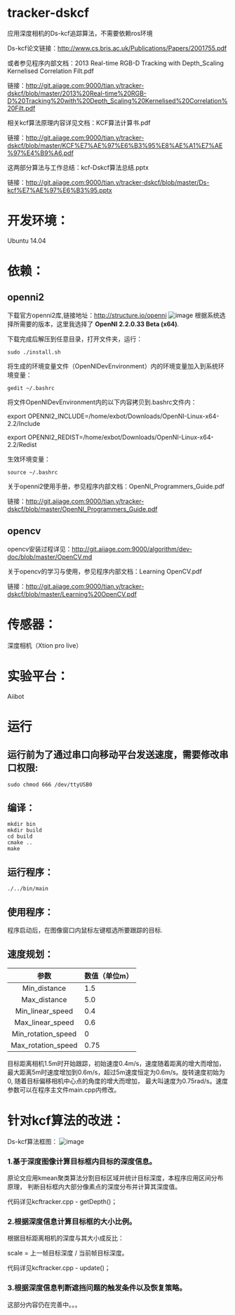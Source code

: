 # tracker-dskcf

应用深度相机的Ds-kcf追踪算法，不需要依赖ros环境

Ds-kcf论文链接：http://www.cs.bris.ac.uk/Publications/Papers/2001755.pdf
 
或者参见程序内部文档：2013 Real-time RGB-D Tracking with Depth_Scaling Kernelised Correlation Filt.pdf

链接：http://git.aiiage.com:9000/tian.y/tracker-dskcf/blob/master/2013%20Real-time%20RGB-D%20Tracking%20with%20Depth_Scaling%20Kernelised%20Correlation%20Filt.pdf

相关kcf算法原理内容详见文档：KCF算法计算书.pdf

链接：http://git.aiiage.com:9000/tian.y/tracker-dskcf/blob/master/KCF%E7%AE%97%E6%B3%95%E8%AE%A1%E7%AE%97%E4%B9%A6.pdf

这两部分算法与工作总结：kcf-Dskcf算法总结.pptx

链接：http://git.aiiage.com:9000/tian.y/tracker-dskcf/blob/master/Ds-kcf%E7%AE%97%E6%B3%95.pptx

# 开发环境：

Ubuntu 14.04

# 依赖：

## openni2 

下载官方openni2库,链接地址：http://structure.io/openni
![image](http://git.aiiage.com:9000/tian.y/tracker-dskcf/uploads/3948514d29e2aa98e0da79da2b7b2666/Screenshot_from_2016-08-20_11_37_43.png)
根据系统选择所需要的版本，这里我选择了 **OpenNI 2.2.0.33 Beta (x64)**.

下载完成后解压到任意目录，打开文件夹，运行：
```
sudo ./install.sh
```
将生成的环境变量文件（OpenNIDevEnvironment）内的环境变量加入到系统环境变量：
```
gedit ~/.bashrc
```
将文件OpenNIDevEnvironment内的以下内容拷贝到.bashrc文件内：

export OPENNI2_INCLUDE=/home/exbot/Downloads/OpenNI-Linux-x64-2.2/Include

export OPENNI2_REDIST=/home/exbot/Downloads/OpenNI-Linux-x64-2.2/Redist

生效环境变量：
```
source ~/.bashrc
```

关于openni2使用手册，参见程序内部文档：OpenNI_Programmers_Guide.pdf

链接：http://git.aiiage.com:9000/tian.y/tracker-dskcf/blob/master/OpenNI_Programmers_Guide.pdf

## opencv

opencv安装过程详见：http://git.aiiage.com:9000/algorithm/dev-doc/blob/master/OpenCV.md

关于opencv的学习与使用，参见程序内部文档：Learning OpenCV.pdf

链接：http://git.aiiage.com:9000/tian.y/tracker-dskcf/blob/master/Learning%20OpenCV.pdf

# 传感器：

深度相机（Xtion pro live）

# 实验平台：

Aiibot

# 运行

## 运行前为了通过串口向移动平台发送速度，需要修改串口权限:
```
sudo chmod 666 /dev/ttyUSB0
```
## 编译：
```
mkdir bin
mkdir build
cd build
cmake ..
make
```
## 运行程序：
```
./../bin/main
```
## 使用程序：

程序启动后，在图像窗口内鼠标左键框选所要跟踪的目标.

## 速度规划：

|参数| 数值（单位m）|
|:----:| -------------|
|Min_distance | 1.5|
|Max_distance | 5.0|
|Min_linear_speed | 0.4|
|Max_linear_speed | 0.6|
|Min_rotation_speed | 0|
|Max_rotation_speed | 0.75|

目标距离相机1.5m时开始跟踪，初始速度0.4m/s，速度随着距离的增大而增加，
最大距离5m时速度增加到0.6m/s，超过5m速度恒定为0.6m/s。旋转速度初始为0, 随着目标偏移相机中心点的角度的增大而增加，
最大叫速度为0.75rad/s。速度参数可以在程序主文件main.cpp内修改。

# 针对kcf算法的改进：

Ds-kcf算法框图：
![image](http://git.aiiage.com:9000/tian.y/tracker-dskcf/uploads/9dc0b9f171ef269136f40d8b3bc01352/Screenshot_from_2016-08-20_17_52_47.png)

### 1.基于深度图像计算目标框内目标的深度信息。

原论文应用kmean聚类算法分割目标区域并统计目标深度，本程序应用区间分布原理，
判断目标框内大部分像素点的深度分布并计算其深度值。

代码详见kcftracker.cpp - getDepth()；

### 2.根据深度信息计算目标框的大小比例。

根据目标距离相机的深度与其大小成反比：

scale = 上一帧目标深度 / 当前帧目标深度。

代码详见kcftracker.cpp - update()；

### 3.根据深度信息判断遮挡问题的触发条件以及恢复策略。

这部分内容仍在完善中。。。
